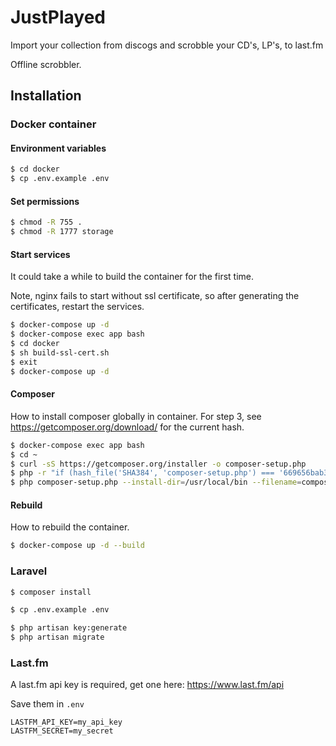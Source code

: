 # JustPlayed

Import your collection from discogs and scrobble your CD's, LP's, to last.fm

Offline scrobbler.

## Installation

### Docker container

#### Environment variables

```bash
$ cd docker
$ cp .env.example .env
```

#### Set permissions

```bash
$ chmod -R 755 .
$ chmod -R 1777 storage
```

#### Start services

It could take a while to build the container for the first time.

Note, nginx fails to start without ssl certificate, so after generating the certificates,
restart the services.

```bash
$ docker-compose up -d
$ docker-compose exec app bash
$ cd docker
$ sh build-ssl-cert.sh
$ exit
$ docker-compose up -d
```

#### Composer

How to install composer globally in container. For step 3, see https://getcomposer.org/download/ for the current hash.

```bash
$ docker-compose exec app bash
$ cd ~
$ curl -sS https://getcomposer.org/installer -o composer-setup.php
$ php -r "if (hash_file('SHA384', 'composer-setup.php') === '669656bab3166a7aff8a7506b8cb2d1c292f042046c5a994c43155c0be6190fa0355160742ab2e1c88d40d5be660b410') { echo 'Installer verified'; } else { echo 'Installer corrupt'; unlink('composer-setup.php'); } echo PHP_EOL;"
$ php composer-setup.php --install-dir=/usr/local/bin --filename=composer
```

#### Rebuild

How to rebuild the container.

```bash
$ docker-compose up -d --build
```

### Laravel

```bash
$ composer install

$ cp .env.example .env

$ php artisan key:generate
$ php artisan migrate
```

### Last.fm

A last.fm api key is required, get one here: https://www.last.fm/api

Save them in `.env`

```
LASTFM_API_KEY=my_api_key
LASTFM_SECRET=my_secret
```
